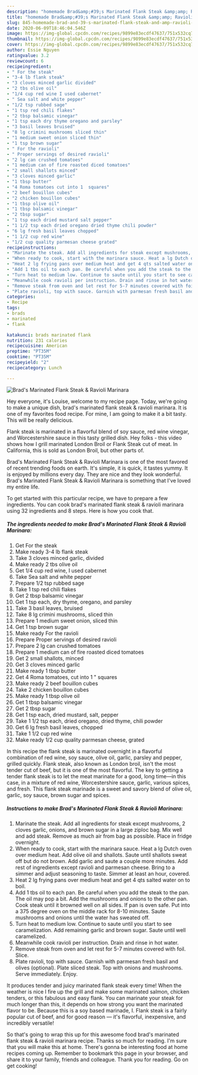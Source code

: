 ```yaml
---
description: "homemade Brad&amp;#39;s Marinated Flank Steak &amp;amp; Ravioli Marinara | how to make homemade Brad&amp;#39;s Marinated Flank Steak &amp;amp; Ravioli Marinara"
title: "homemade Brad&amp;#39;s Marinated Flank Steak &amp;amp; Ravioli Marinara | how to make homemade Brad&amp;#39;s Marinated Flank Steak &amp;amp; Ravioli Marinara"
slug: 845-homemade-brad-and-39-s-marinated-flank-steak-and-amp-ravioli-marinara-how-to-make-homemade-brad-and-39-s-marinated-flank-steak-and-amp-ravioli-marinara
date: 2020-06-09T18:46:04.546Z
image: https://img-global.cpcdn.com/recipes/9899e83ecdf47637/751x532cq70/brads-marinated-flank-steak-ravioli-marinara-recipe-main-photo.jpg
thumbnail: https://img-global.cpcdn.com/recipes/9899e83ecdf47637/751x532cq70/brads-marinated-flank-steak-ravioli-marinara-recipe-main-photo.jpg
cover: https://img-global.cpcdn.com/recipes/9899e83ecdf47637/751x532cq70/brads-marinated-flank-steak-ravioli-marinara-recipe-main-photo.jpg
author: Essie Nguyen
ratingvalue: 3.2
reviewcount: 6
recipeingredient:
- " For the steak"
- "3-4 lb flank steak"
- "3 cloves minced garlic divided"
- "2 tbs olive oil"
- "1/4 cup red wine I used cabernet"
- " Sea salt and white pepper"
- "1/2 tsp rubbed sage"
- "1 tsp red chili flakes"
- "2 tbsp balsamic vinegar"
- "1 tsp each dry thyme oregano and parsley"
- "3 basil leaves bruised"
- "8 lg crimini mushrooms sliced thin"
- "1 medium sweet onion sliced thin"
- "1 tsp brown sugar"
- " For the ravioli"
- " Proper servings of desired ravioli"
- "2 lg can crushed tomatoes"
- "1 medium can of fire roasted diced tomatoes"
- "2 small shallots minced"
- "3 cloves minced garlic"
- "1 tbsp butter"
- "4 Roma tomatoes cut into 1  squares"
- "2 beef bouillon cubes"
- "2 chicken bouillon cubes"
- "1 tbsp olive oil"
- "1 tbsp balsamic vinegar"
- "2 tbsp sugar"
- "1 tsp each dried mustard salt pepper"
- "1 1/2 tsp each dried oregano dried thyme chili powder"
- "6 lg fresh basil leaves chopped"
- "1 1/2 cup red wine"
- "1/2 cup quality parmesan cheese grated"
recipeinstructions:
- "Marinate the steak. Add all ingredients for steak except mushrooms, 2 cloves garlic, onions, and brown sugar in a large ziploc bag. Mix well and add steak. Remove as much air from bag as possible. Place in fridge overnight."
- "When ready to cook, start with the marinara sauce. Heat a lg Dutch oven over medium heat. Add olive oil and shallots. Saute until shallots sweat off but do not brown. Add garlic and saute a couple more minutes. Add rest of ingredients except ravioli and parmesan cheese. Bring to a simmer and adjust seasoning to taste. Simmer at least an hour, covered."
- "Heat 2 lg frying pans over medium heat and get 4 qts salted water on to boil."
- "Add 1 tbs oil to each pan. Be careful when you add the steak to the pan. The oil may pop a bit. Add the mushrooms and onions to the other pan. Cook steak until it browned well on all sides. If pan is oven safe. Put into a 375 degree oven on the middle rack for 8-10 minutes. Saute mushrooms and onions until the water has sweated off."
- "Turn heat to medium low. Continue to saute until you start to see caramelization. Add remaining garlic and brown sugar. Saute until well caramelized."
- "Meanwhile cook ravioli per instruction. Drain and rinse in hot water."
- "Remove steak from oven and let rest for 5-7 minutes covered with foil. Slice."
- "Plate ravioli, top with sauce. Garnish with parmesan fresh basil and olives (optional). Plate sliced steak. Top with onions and mushrooms. Serve immediately. Enjoy."
categories:
- Recipe
tags:
- brads
- marinated
- flank

katakunci: brads marinated flank 
nutrition: 231 calories
recipecuisine: American
preptime: "PT35M"
cooktime: "PT35M"
recipeyield: "2"
recipecategory: Lunch

---
```



![Brad&#39;s Marinated Flank Steak &amp; Ravioli Marinara](https://img-global.cpcdn.com/recipes/9899e83ecdf47637/751x532cq70/brads-marinated-flank-steak-ravioli-marinara-recipe-main-photo.jpg)

Hey everyone, it's Louise, welcome to my recipe page. Today, we're going to make a unique dish, brad&#39;s marinated flank steak &amp; ravioli marinara. It is one of my favorites food recipe. For mine, I am going to make it a bit tasty. This will be really delicious.

Flank steak is marinated in a flavorful blend of soy sauce, red wine vinegar, and Worcestershire sauce in this tasty grilled dish. Hey folks - this video shows how I grill marinated London Broil or Flank Steak cut of meat. In California, this is sold as London Broil, but other parts of.

Brad&#39;s Marinated Flank Steak &amp; Ravioli Marinara is one of the most favored of recent trending foods on earth. It's simple, it is quick, it tastes yummy. It is enjoyed by millions every day. They are nice and they look wonderful. Brad&#39;s Marinated Flank Steak &amp; Ravioli Marinara is something that I've loved my entire life.


To get started with this particular recipe, we have to prepare a few ingredients. You can cook brad&#39;s marinated flank steak &amp; ravioli marinara using 32 ingredients and 8 steps. Here is how you cook that.

<!--inarticleads1-->

##### The ingredients needed to make Brad&#39;s Marinated Flank Steak &amp; Ravioli Marinara:

1. Get  For the steak
1. Make ready 3-4 lb flank steak
1. Take 3 cloves minced garlic, divided
1. Make ready 2 tbs olive oil
1. Get 1/4 cup red wine, I used cabernet
1. Take  Sea salt and white pepper
1. Prepare 1/2 tsp rubbed sage
1. Take 1 tsp red chili flakes
1. Get 2 tbsp balsamic vinegar
1. Get 1 tsp each, dry thyme, oregano, and parsley
1. Take 3 basil leaves, bruised
1. Take 8 lg crimini mushrooms, sliced thin
1. Prepare 1 medium sweet onion, sliced thin
1. Get 1 tsp brown sugar
1. Make ready  For the ravioli
1. Prepare  Proper servings of desired ravioli
1. Prepare 2 lg can crushed tomatoes
1. Prepare 1 medium can of fire roasted diced tomatoes
1. Get 2 small shallots, minced
1. Get 3 cloves minced garlic
1. Make ready 1 tbsp butter
1. Get 4 Roma tomatoes, cut into 1 &#34; squares
1. Make ready 2 beef bouillon cubes
1. Take 2 chicken bouillon cubes
1. Make ready 1 tbsp olive oil
1. Get 1 tbsp balsamic vinegar
1. Get 2 tbsp sugar
1. Get 1 tsp each, dried mustard, salt, pepper
1. Take 1 1/2 tsp each, dried oregano, dried thyme, chili powder
1. Get 6 lg fresh basil leaves, chopped
1. Take 1 1/2 cup red wine
1. Make ready 1/2 cup quality parmesan cheese, grated


In this recipe the flank steak is marinated overnight in a flavorful combination of red wine, soy sauce, olive oil, garlic, parsley and pepper, grilled quickly. Flank steak, also known as London broil, isn&#39;t the most tender cut of beef, but it is one of the most flavorful. The key to getting a tender flank steak is to let the meat marinate for a good, long time—in this case, in a mixture of red wine, Worcestershire sauce, garlic, various spices, and fresh. This flank steak marinade is a sweet and savory blend of olive oil, garlic, soy sauce, brown sugar and spices. 

<!--inarticleads2-->

##### Instructions to make Brad&#39;s Marinated Flank Steak &amp; Ravioli Marinara:

1. Marinate the steak. Add all ingredients for steak except mushrooms, 2 cloves garlic, onions, and brown sugar in a large ziploc bag. Mix well and add steak. Remove as much air from bag as possible. Place in fridge overnight.
1. When ready to cook, start with the marinara sauce. Heat a lg Dutch oven over medium heat. Add olive oil and shallots. Saute until shallots sweat off but do not brown. Add garlic and saute a couple more minutes. Add rest of ingredients except ravioli and parmesan cheese. Bring to a simmer and adjust seasoning to taste. Simmer at least an hour, covered.
1. Heat 2 lg frying pans over medium heat and get 4 qts salted water on to boil.
1. Add 1 tbs oil to each pan. Be careful when you add the steak to the pan. The oil may pop a bit. Add the mushrooms and onions to the other pan. Cook steak until it browned well on all sides. If pan is oven safe. Put into a 375 degree oven on the middle rack for 8-10 minutes. Saute mushrooms and onions until the water has sweated off.
1. Turn heat to medium low. Continue to saute until you start to see caramelization. Add remaining garlic and brown sugar. Saute until well caramelized.
1. Meanwhile cook ravioli per instruction. Drain and rinse in hot water.
1. Remove steak from oven and let rest for 5-7 minutes covered with foil. Slice.
1. Plate ravioli, top with sauce. Garnish with parmesan fresh basil and olives (optional). Plate sliced steak. Top with onions and mushrooms. Serve immediately. Enjoy.


It produces tender and juicy marinated flank steak every time! When the weather is nice I fire up the grill and make some marinated salmon, chicken tenders, or this fabulous and easy flank. You can marinate your steak for much longer than this, it depends on how strong you want the marinated flavor to be. Because this is a soy based marinade, I. Flank steak is a fairly popular cut of beef, and for good reason — it&#39;s flavorful, inexpensive, and incredibly versatile! 

So that's going to wrap this up for this awesome food brad&#39;s marinated flank steak &amp; ravioli marinara recipe. Thanks so much for reading. I'm sure that you will make this at home. There's gonna be interesting food at home recipes coming up. Remember to bookmark this page in your browser, and share it to your family, friends and colleague. Thank you for reading. Go on get cooking!

